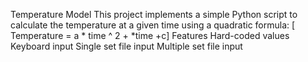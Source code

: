 Temperature Model
 This project implements a simple Python script to calculate the temperature at a given time using a quadratic formula:
[ Temperature = a * time ^ 2 + *time +c]
Features
Hard-coded values
Keyboard input
Single set file input
Multiple set file input
